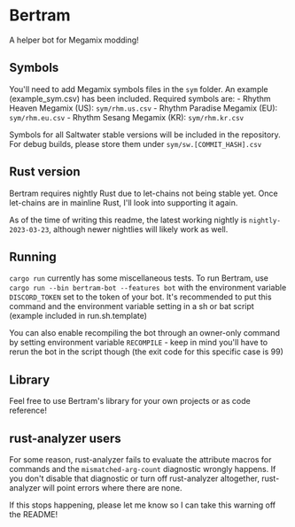 # Bertram
A helper bot for Megamix modding!

## Symbols
You'll need to add Megamix symbols files in the `sym` folder. An example (example_sym.csv) has been included. Required symbols are:
    - Rhythm Heaven Megamix (US): `sym/rhm.us.csv`
    - Rhythm Paradise Megamix (EU): `sym/rhm.eu.csv`
    - Rhythm Sesang Megamix (KR): `sym/rhm.kr.csv`

Symbols for all Saltwater stable versions will be included in the repository. For debug builds, please store them under `sym/sw.[COMMIT_HASH].csv`

## Rust version
Bertram requires nightly Rust due to let-chains not being stable yet. Once let-chains are in mainline Rust, I'll look into supporting it again.

As of the time of writing this readme, the latest working nightly is `nightly-2023-03-23`, although newer nightlies will likely work as well.

## Running
`cargo run` currently has some miscellaneous tests. To run Bertram, use `cargo run --bin bertram-bot --features bot` with the environment variable `DISCORD_TOKEN` set to the token of your bot. It's recommended to put this command and the environment variable setting in a sh or bat script (example included in run.sh.template)

You can also enable recompiling the bot through an owner-only command by setting environment variable `RECOMPILE` - keep in mind you'll have to rerun the bot in the script though (the exit code for this specific case is 99)

## Library
Feel free to use Bertram's library for your own projects or as code reference!

## rust-analyzer users
For some reason, rust-analyzer fails to evaluate the attribute macros for commands and the `mismatched-arg-count` diagnostic wrongly happens. If you don't disable that diagnostic or turn off rust-analyzer altogether, rust-analyzer will point errors where there are none.

If this stops happening, please let me know so I can take this warning off the README!
